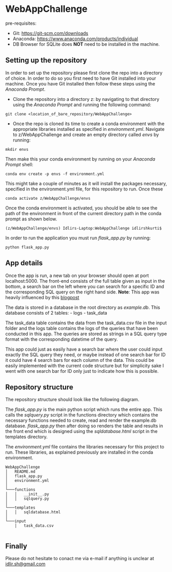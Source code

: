 # WebAppChallenge

pre-requisites:

- Git: https://git-scm.com/downloads
- Anaconda: https://www.anaconda.com/products/individual
- DB Browser for SQLite does __NOT__ need to be installed in the machine.


## Setting up the repository

In order to set up the repository please first clone the repo into a directory of choice. In order to do so you first need to have Git installed into your machine. Once you have Git installed then follow these steps using the _Anaconda Prompt_.

- Clone the repository into a directory z: by navigating to that directory using the _Anaconda Prompt_ and running the following command:

```console
git clone <location_of_bare_repository/WebAppChallenge>
```

- Once the repo is cloned its time to create a conda environment with the appropriate libraries installed as specified in _environment.yml_. Navigate to z/WebAppChallenge and create an empty directory called _envs_ by running:

```console
mkdir envs
```

Then make this your conda environment by running on your _Anaconda Prompt_ shell:

```console
conda env create -p envs -f environment.yml
```

This might take a couple of minutes as it will install the packages necessary, specified in the environment.yml file, for this repository to run. Once these 

```console
conda activate z/WebAppChallenge/envs
```

Once the conda environment is activated, you should be able to see the path of the environment in front of the current directory path in the conda prompt as shown below.

```console
(z/WebAppChallenge/envs) Idlirs-Laptop:WebAppChallenge idlirshkurti$ 
```

In order to run the application you must run _flask_app.py_ by running:


```console
python flask_app.py 
```

## App details

Once the app is run, a new tab on your browser should open at port localhost:5000. The front-end consists of the full table given as input in the bottom, a search bar on the left where you can search for a specific ID and the corresponding SQL query on the right hand side.
__Note__: This app was heavily influenced by this [blogpost](https://medium.com/@agilbert.agtech/a-slick-crud-application-built-using-python-with-flask-and-sqlite3-to-teach-simple-mysql-queries-bd75e1109582)

The data is stored in a database in the root directory as _example.db_. This database consists of 2 tables:
	- logs
	- task_data

The task_data table contains the data from the task_data.csv file in the input folder and the logs table contains the logs of the queries that have been conducted in this app. The queries are stored as strings in a SQL query type format with the corresponding datetime of the query. 

This app could just as easily have a search bar where the user could input exactly the SQL query they need, or maybe instead of one search bar for ID it could have 4 search bars for each column of the data. This could be easily implemented with the current code structure but for simplicity sake I went with one search bar for ID only just to indicate how this is possible. 


## Repository structure

The repository structure should look like the following diagram. 

The _flask_app.py_ is the main python script which runs the entire app. This calls the _sqlquery.py_ script in the functions directory which contains the necessary functions needed to create, read and render the example.db database. _flask_app.py_ then after doing so renders the table and results in the front end which is designed using the _sqldatabase.html_ script in the templates directory.

The _environment.yml_ file contains the libraries necessary for this project to run. These libraries, as explained previously are installed in the conda environment.


```
WebAppChallenge
│   README.md 
│	flask_app.py
│	environment.yml
│
└───functions
│   │   __init__.py
│   │   sqlquery.py
│   
└───templates
│   │   sqldatabase.html
│   
└───input
    │   task_data.csv


```

## Finally

Please do not hesitate to conact me via e-mail if anything is unclear at idlir.sh@gmail.com



